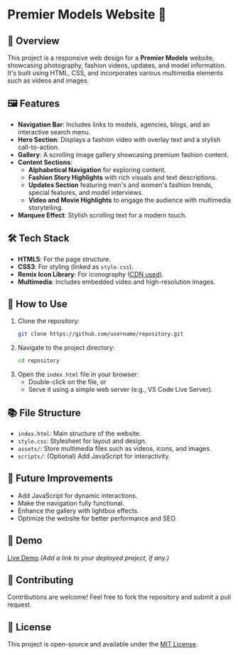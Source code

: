 # Premier Models Website 🌟

## 📖 Overview
This project is a responsive web design for a **Premier Models** website, showcasing photography, fashion videos, updates, and model information. It's built using HTML, CSS, and incorporates various multimedia elements such as videos and images.

## 🖼️ Features
- **Navigation Bar**: Includes links to models, agencies, blogs, and an interactive search menu.
- **Hero Section**: Displays a fashion video with overlay text and a stylish call-to-action.
- **Gallery**: A scrolling image gallery showcasing premium fashion content.
- **Content Sections**:
  - **Alphabetical Navigation** for exploring content.
  - **Fashion Story Highlights** with rich visuals and text descriptions.
  - **Updates Section** featuring men's and women's fashion trends, special features, and model interviews.
  - **Video and Movie Highlights** to engage the audience with multimedia storytelling.
- **Marquee Effect**: Stylish scrolling text for a modern touch.

## 🛠️ Tech Stack
- **HTML5**: For the page structure.
- **CSS3**: For styling (linked as `style.css`).
- **Remix Icon Library**: For iconography ([CDN used](https://remixicon.com)).
- **Multimedia**: Includes embedded video and high-resolution images.

## 🎯 How to Use
1. Clone the repository:
   ```bash
   git clone https://github.com/username/repository.git
   ```
2. Navigate to the project directory:
   ```bash
   cd repository
   ```
3. Open the `index.html` file in your browser:
   - Double-click on the file, or
   - Serve it using a simple web server (e.g., VS Code Live Server).

## 📚 File Structure
- `index.html`: Main structure of the website.
- `style.css`: Stylesheet for layout and design.
- `assets/`: Store multimedia files such as videos, icons, and images.
- `scripts/`: (Optional) Add JavaScript for interactivity.

## 📝 Future Improvements
- Add JavaScript for dynamic interactions.
- Make the navigation fully functional.
- Enhance the gallery with lightbox effects.
- Optimize the website for better performance and SEO.

## 🚀 Demo
[Live Demo](https://pritpatel11.github.io/Premier-Models-Website/) *(Add a link to your deployed project, if any.)*

## 🤝 Contributing
Contributions are welcome! Feel free to fork the repository and submit a pull request.

## 📄 License
This project is open-source and available under the [MIT License](LICENSE).
